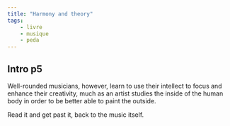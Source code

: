 ```yaml
---
title: "Harmony and theory"
tags:
    - livre
    - musique
    - peda
---
```


## Intro p5

Well-rounded musicians, however, learn to use their intellect to focus and
enhance their creativity, much as an artist studies the inside of the human
body in order to be better able to paint the outside. 

Read it and get past it, back to the music itself.

